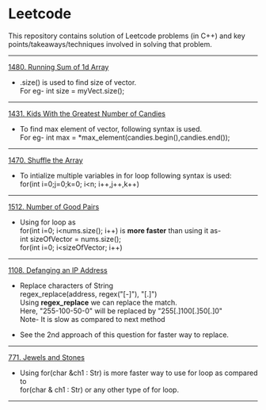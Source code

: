 # Leetcode
This repository contains solution of Leetcode problems (in C++) and key points/takeaways/techniques involved in solving that problem.


---

[1480. Running Sum of 1d Array](https://leetcode.com/problems/running-sum-of-1d-array/)
+ .size() is used to find size of vector.  
  For eg- int size = myVect.size();
  
---
  
[1431. Kids With the Greatest Number of Candies](https://leetcode.com/problems/kids-with-the-greatest-number-of-candies/)
+ To find max element of vector, following syntax is used.  
  For eg- int max = *max_element(candies.begin(),candies.end());
    
---

[1470. Shuffle the Array](https://leetcode.com/problems/shuffle-the-array/)
+ To intialize multiple variables in for loop following syntax is used:  
  for(int i=0;j=0;k=0; i<n; i++,j++,k++)
  
---

[1512. Number of Good Pairs](https://leetcode.com/problems/number-of-good-pairs/)  
+ Using for loop as  
  for(int i=0; i<nums.size(); i++)
  is **more faster** than using it as-  
  int sizeOfVector = nums.size();  
  for(int i=0; i<sizeOfVector; i++)  
  
---

[1108. Defanging an IP Address](https://leetcode.com/problems/defanging-an-ip-address/)  
+ Replace characters of String  
  regex_replace(address, regex("[-]"), "[.]")  
  Using **regex_replace** we can replace the match.  
  Here, "255-100-50-0" will be replaced by "255[.]100[.]50[.]0"  
  Note- It is slow as compared to next method  
  
+ See the 2nd approach of this question for faster way to replace.  

---
 
[771. Jewels and Stones](https://leetcode.com/problems/jewels-and-stones/)
+ Using for(char &ch1 : Str) is more faster way to use for loop as compared to  
  for(char & ch1 : Str) or any other type of for loop.
  
---

